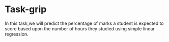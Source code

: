 # Task-grip
In this task,we will predict the percentage of marks a student is expected to score based upon the number of hours they studied using simple linear regression.
